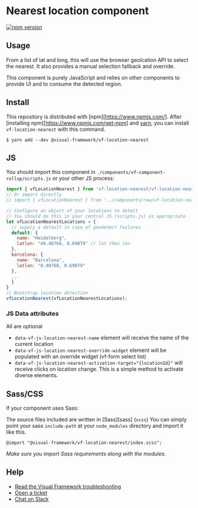 # Nearest location component

[![npm version](https://badge.fury.io/js/%40visual-framework%2Fvf-location-nearest.svg)](https://badge.fury.io/js/%40visual-framework%2Fvf-location-nearest)

## Usage

From a list of lat and long, this will use the browser geolcation API to select the nearest. It also provides a manual selection fallback and override.

This component is purely JavaScript and relies on other components to provide UI and to consume the detected region.

## Install

This repository is distributed with [npm][https://www.npmjs.com/]. After [installing npm][https://www.npmjs.com/get-npm] and [yarn](https://classic.yarnpkg.com/en/docs/install), you can install `vf-location-nearest` with this command.

```
$ yarn add --dev @visual-framework/vf-location-nearest
```

## JS

You should import this component in `./components/vf-component-rollup/scripts.js` or your other JS process:

```js
import { vfLocationNearest } from 'vf-location-nearest/vf-location-nearest';
// Or import directly
// import { vfLocationNearest } from '../components/raw/vf-location-nearest/vf-location-nearest.js';

// Configure an object of your locations to detect
// You should do this in your central JS (scripts.js) as appropriate
let vfLocationNearestLocations = {
  // supply a default in case of geodetect failures
  default: {
    name: "Heidelberg",
    latlon: "49.40768, 8.69079" // lat then lon
  },
  barcelona: {
    name: "Barcelona",
    latlon: "0.40768, 0.69079"
  },
  ...
  }
}
// Bootstrap location detection
vfLocationNearest(vfLocationNearestLocations);
```

### JS Data attributes

All are optional

- `data-vf-js-location-nearest-name` element will receive the name of the current location
- `data-vf-js-location-nearest-override-widget` element will be populated with an override widget (vf-form select list)
- `data-vf-js-location-nearest-activation-target="{locationId}"` will receive clicks on location change. This is a simple method to activate diverse elements.

## Sass/CSS

If your component uses Sass:

The source files included are written in [Sass][sass] (`scss`) You can simply point your sass `include-path` at your `node_modules` directory and import it like this.

```
@import "@visual-framework/vf-location-nearest/index.scss";
```

_Make sure you import Sass requirements along with the modules._

## Help

- [Read the Visual Framework troubleshooting](https://visual-framework.github.io/vf-welcome/troubleshooting/)
- [Open a ticket](https://github.com/visual-framework/vf-core/issues)
- [Chat on Slack](https://join.slack.com/t/visual-framework/shared_invite/enQtNDAxNzY0NDg4NTY0LWFhMjEwNGY3ZTk3NWYxNWVjOWQ1ZWE4YjViZmY1YjBkMDQxMTNlNjQ0N2ZiMTQ1ZTZiMGM4NjU5Y2E0MjM3ZGQ)
